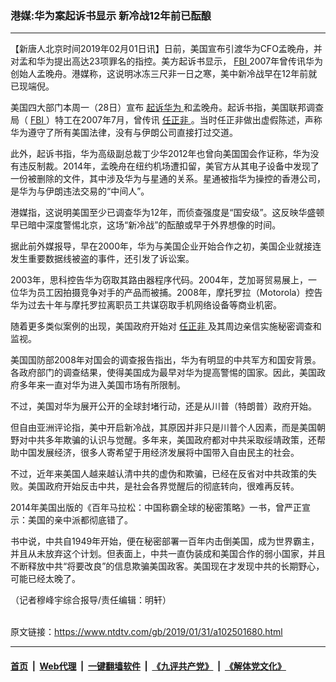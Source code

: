### 港媒:华为案起诉书显示 新冷战12年前已酝酿
------------------------

<div class="post_content">
 <p>
  【新唐人北京时间2019年02月01日讯】日前，美国宣布引渡华为CFO孟晚舟，并对孟和华为提出高达23项罪名的指控。美方起诉书显示，
  <a href="https://www.ntdtv.com/gb/fbi.htm">
   FBI
  </a>
  2007年曾传讯华为创始人孟晚舟。港媒称，这说明冰冻三尺非一日之寒，美中新冷战早在12年前就已现端倪。
 </p>
 <p>
  美国四大部门本周一（28日）宣布
  <a href="https://www.ntdtv.com/gb/起诉华为.htm">
   起诉华为
  </a>
  和孟晚舟。起诉书指，美国联邦调查局（
  <a href="https://www.ntdtv.com/gb/fbi.htm">
   FBI
  </a>
  ）特工在2007年7月，曾传讯
  <a href="https://www.ntdtv.com/gb/任正非.htm">
   任正非
  </a>
  。当时任正非做出虚假陈述，声称华为遵守了所有美国法律，没有与伊朗公司直接打过交道。
 </p>
 <p>
  此外，起诉书指，华为高级副总裁丁少华2012年也曾向美国国会作证称，华为没有违反制裁。2014年，孟晚舟在纽约机场遭扣留，美官方从其电子设备中发现了一份被删除的文件，其中涉及华为与星通的关系。星通被指华为操控的香港公司，是华为与伊朗违法交易的“中间人”。
 </p>
 <p>
  港媒指，这说明美国至少已调查华为12年，而侦查强度是“国安级”。这反映华盛顿早已暗中深度警惕北京，这场“新冷战”的酝酿或早于外界想像的时间。
 </p>
 <p>
  据此前外媒报导，早在2000年，华为与美国企业开始合作之初，美国企业就接连发生重要数据线被盗的事件，还引发了诉讼案。
 </p>
 <p>
  2003年，思科控告华为窃取其路由器程序代码。2004年，芝加哥贸易展上，一位华为员工因拍摄竞争对手的产品而被捕。2008年，摩托罗拉（Motorola）控告华为过去十年与摩托罗拉离职员工共谋窃取手机网络设备等商业机密。
 </p>
 <p>
  随着更多类似案例的出现，美国政府开始对
  <a href="https://www.ntdtv.com/gb/任正非.htm">
   任正非
  </a>
  及其周边亲信实施秘密调查和监视。
 </p>
 <p>
  美国国防部2008年对国会的调查报告指出，华为有明显的中共军方和国安背景。各政府部门的调查结果，使得美国成为最早对华为提高警惕的国家。因此，美国政府多年来一直对华为进入美国市场有所限制。
 </p>
 <p>
  不过，美国对华为展开公开的全球封堵行动，还是从川普（特朗普）政府开始。
 </p>
 <p>
  但自由亚洲评论指，美中开启新冷战，其原因并非只是川普个人因素，而是美国朝野对中共多年欺骗的认识与觉醒。多年来，美国政府都对中共采取绥靖政策，还帮助中国发展经济，很多人寄希望于用经济发展将中国带入自由民主的社会。
 </p>
 <p>
  不过，近年来美国人越来越认清中共的虚伪和欺骗，已经在反省对中共政策的失败。美国政府开始反击中共，是社会各界觉醒后的彻底转向，很难再反转。
 </p>
 <p>
  2014年美国出版的《百年马拉松：中国称霸全球的秘密策略》一书，曾严正宣示：美国的亲中派都彻底错了。
 </p>
 <p>
  书中说，中共自1949年开始，便在秘密部署一百年内击倒美国，成为世界霸主，并且从未放弃这个计划。但表面上，中共一直伪装成和美国合作的弱小国家，并且不断释放中共“将要改良”的信息欺骗美国政客。美国现在才发现中共的长期野心，可能已经太晚了。
 </p>
 <p>
  （记者穆峰宇综合报导/责任编辑：明轩）
 </p>
 <div class="single_ad">
 </div>
</div>

<br/>原文链接：https://www.ntdtv.com/gb/2019/01/31/a102501680.html


------------------------
#### [首页](https://github.com/gfw-breaker/banned-news/blob/master/README.md) &nbsp;|&nbsp; [Web代理](https://github.com/labour-camp/helloworld) &nbsp;|&nbsp; [一键翻墙软件](https://github.com/gfw-breaker/nogfw/blob/master/README.md) &nbsp;|&nbsp; [《九评共产党》](https://github.com/gfw-breaker/9ping.md/blob/master/README.md#九评之一评共产党是什么) &nbsp;|&nbsp; [《解体党文化》](https://github.com/gfw-breaker/jtdwh.md/blob/master/README.md#绪论)

